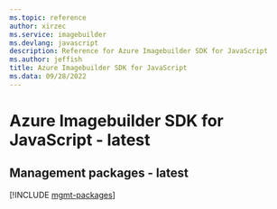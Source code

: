 ```yaml
---
ms.topic: reference
author: xirzec
ms.service: imagebuilder
ms.devlang: javascript
description: Reference for Azure Imagebuilder SDK for JavaScript
ms.author: jeffish
title: Azure Imagebuilder SDK for JavaScript
ms.data: 09/28/2022
---
```

# Azure Imagebuilder SDK for JavaScript - latest

## Management packages - latest
[!INCLUDE [mgmt-packages](imagebuilder-mgmt-index.md)]